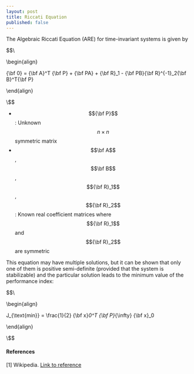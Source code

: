 ```yaml
---
layout: post
title: Riccati Equation
published: false
---
```


The Algebraic Riccati Equation (ARE) for time-invariant systems is given by

$$\\

\begin{align}

{\bf 0} = {\bf A}^T {\bf P} + {\bf PA} + {\bf R}_1 - {\bf PB}{\bf R}^{-1}_2{\bf B}^T{\bf P}  

\end{align}

\\$$

* $${\bf P}$$: Unknown $$n \times n$$ symmetric matrix
* $$\bf A$$, $$\bf B$$, $${\bf R}_1$$, $${\bf R}_2$$: Known real coefficient matrices where $${\bf R}_1$$ and $${\bf R}_2$$ are symmetric

This equation may have multiple solutions, but it can be shown that only one of them is positive semi-definite (provided that the system is stabilizable) and the particular solution leads to the minimum value of the performance index:

$$\\

\begin{align}

J_{\text{min}} = \frac{1}{2} {\bf x}_0^T {\bf P}_{\infty} {\bf x}_0  

\end{align}

\\$$



<!-- https://www.youtube.com/watch?v=PKjl0kCMJ0g
    https://www.youtube.com/watch?v=dX6KyIfpVqk-->

#### References

[1] Wikipedia. [Link to reference](https://en.wikipedia.org/wiki/Algebraic_Riccati_equation)
